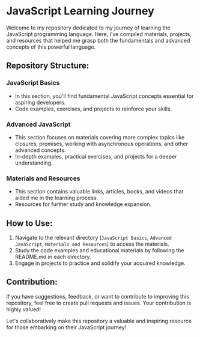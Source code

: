 # JavaScript Learning Journey

Welcome to my repository dedicated to my journey of learning the JavaScript programming language. Here, I've compiled materials, projects, and resources that helped me grasp both the fundamentals and advanced concepts of this powerful language.

## Repository Structure:

### JavaScript Basics
- In this section, you'll find fundamental JavaScript concepts essential for aspiring developers.
- Code examples, exercises, and projects to reinforce your skills.

### Advanced JavaScript
- This section focuses on materials covering more complex topics like closures, promises, working with asynchronous operations, and other advanced concepts.
- In-depth examples, practical exercises, and projects for a deeper understanding.

### Materials and Resources
- This section contains valuable links, articles, books, and videos that aided me in the learning process.
- Resources for further study and knowledge expansion.

## How to Use:

1. Navigate to the relevant directory (`JavaScript Basics`, `Advanced JavaScript`, `Materials and Resources`) to access the materials.
2. Study the code examples and educational materials by following the README.md in each directory.
3. Engage in projects to practice and solidify your acquired knowledge.

## Contribution:

If you have suggestions, feedback, or want to contribute to improving this repository, feel free to create pull requests and issues. Your contribution is highly valued!

Let's collaboratively make this repository a valuable and inspiring resource for those embarking on their JavaScript journey!
